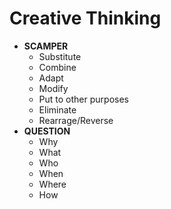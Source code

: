 # Creative Thinking
- **SCAMPER**
  - Substitute
  - Combine
  - Adapt
  - Modify
  - Put to other purposes
  - Eliminate
  - Rearrage/Reverse
- **QUESTION**
  - Why
  - What
  - Who
  - When
  - Where
  - How
